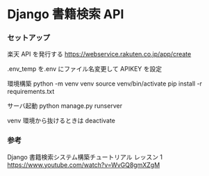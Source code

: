 # Django 書籍検索 API

### セットアップ

楽天 API を発行する
https://webservice.rakuten.co.jp/app/create

.env_temp を.env にファイル名変更して APIKEY を設定

環境構築
python -m venv venv
source venv/bin/activate
pip install -r requirements.txt

サーバ起動
python manage.py runserver

venv 環境から抜けるときは
deactivate

### 参考

Django 書籍検索システム構築チュートリアル レッスン 1
https://www.youtube.com/watch?v=WvGQ8gmXZgM
